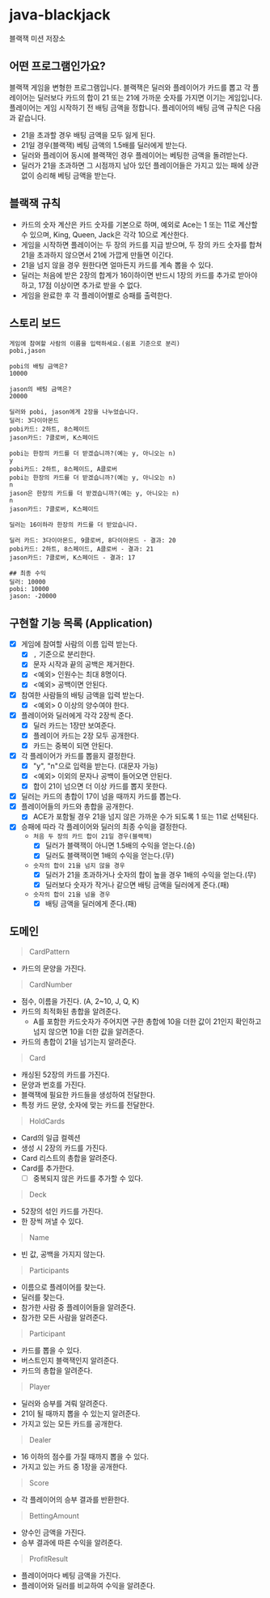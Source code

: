 # java-blackjack

블랙잭 미션 저장소

## 어떤 프로그램인가요?
블랙잭 게임을 변형한 프로그램입니다.
블랙잭은 딜러와 플레이어가 카드를 뽑고 각 플레이어는 딜러보다 카드의 합이 21 또는 21에 가까운 숫자를 가지면 이기는 게임입니다.
플레이어는 게임 시작하기 전 배팅 금액을 정합니다.
플레이어의 배팅 금액 규칙은 다음과 같습니다.
- 21을 초과할 경우 배팅 금액을 모두 잃게 된다.
- 21일 경우(블랙잭)  베팅 금액의 1.5배를 딜러에게 받는다.
- 딜러와 플레이어 동시에 블랙잭인 경우 플레이어는 베팅한 금액을 돌려받는다.
- 딜러가 21을 초과하면 그 시점까지 남아 있던 플레이어들은 가지고 있는 패에 상관 없이 승리해 베팅 금액을 받는다.

## 블랙잭 규칙
- 카드의 숫자 계산은 카드 숫자를 기본으로 하며, 예외로 Ace는 1 또는 11로 계산할 수 있으며, King, Queen, Jack은 각각 10으로 계산한다.
- 게임을 시작하면 플레이어는 두 장의 카드를 지급 받으며, 두 장의 카드 숫자를 합쳐 21을 초과하지 않으면서 21에 가깝게 만들면 이긴다.
- 21을 넘지 않을 경우 원한다면 얼마든지 카드를 계속 뽑을 수 있다.
- 딜러는 처음에 받은 2장의 합계가 16이하이면 반드시 1장의 카드를 추가로 받아야 하고, 17점 이상이면 추가로 받을 수 없다.
- 게임을 완료한 후 각 플레이어별로 승패를 출력한다.

## 스토리 보드
```text
게임에 참여할 사람의 이름을 입력하세요.(쉼표 기준으로 분리)
pobi,jason

pobi의 배팅 금액은?
10000

jason의 배팅 금액은?
20000

딜러와 pobi, jason에게 2장을 나누었습니다.
딜러: 3다이아몬드
pobi카드: 2하트, 8스페이드
jason카드: 7클로버, K스페이드

pobi는 한장의 카드를 더 받겠습니까?(예는 y, 아니오는 n)
y
pobi카드: 2하트, 8스페이드, A클로버
pobi는 한장의 카드를 더 받겠습니까?(예는 y, 아니오는 n)
n
jason은 한장의 카드를 더 받겠습니까?(예는 y, 아니오는 n)
n
jason카드: 7클로버, K스페이드

딜러는 16이하라 한장의 카드를 더 받았습니다.

딜러 카드: 3다이아몬드, 9클로버, 8다이아몬드 - 결과: 20
pobi카드: 2하트, 8스페이드, A클로버 - 결과: 21
jason카드: 7클로버, K스페이드 - 결과: 17

## 최종 수익
딜러: 10000
pobi: 10000 
jason: -20000
```

## 구현할 기능 목록 (Application)
- [x] 게임에 참여할 사람의 이름 입력 받는다.
  - [x] `,` 기준으로 분리한다.
  - [x] 문자 시작과 끝의 공백은 제거한다.
  - [x] <예외> 인원수는 최대 8명이다.
  - [x] <예외> 공백이면 안된다.
- [x] 참여한 사람들의 배팅 금액을 입력 받는다.
  - [x] <예외> 0 이상의 양수여야 한다.
- [x] 플레이어와 딜러에게 각각 2장씩 준다.
  - [x] 딜러 카드는 1장만 보여준다.
  - [x] 플레이어 카드는 2장 모두 공개한다.
  - [x] 카드는 중복이 되면 안된다.
- [x] 각 플레이어가 카드를 뽑을지 결정한다.
  - [x] "y", "n"으로 입력을 받는다. (대문자 가능)
  - [x] <예외> 이외의 문자나 공백이 들어오면 안된다.
  - [x] 합이 21이 넘으면 더 이상 카드를 뽑지 못한다.
- [x] 딜러는 카드의 총합이 17이 넘을 때까지 카드를 뽑는다.
- [x] 플레이어들의 카드와 총합을 공개한다.
  - [x] ACE가 포함될 경우 21을 넘지 않은 가까운 수가 되도록 1 또는 11로 선택된다.
- [x] 승패에 따라 각 플레이어와 딜러의 최종 수익을 결정한다.
  - `처음 두 장의 카드 합이 21일 경우(블랙잭)`
    - [x] 딜러가 블랙잭이 아니면 1.5배의 수익을 얻는다.(승)
    - [x] 딜러도 블랙잭이면 1배의 수익을 얻는다.(무)
  - `숫자의 합이 21을 넘지 않을 경우`
    - [x] 딜러가 21을 초과하거나 숫자의 합이 높을 경우 1배의 수익을 얻는다.(무)
    - [x] 딜러보다 숫자가 작거나 같으면 배팅 금액을 딜러에게 준다.(패)
  - `숫자의 합이 21을 넘을 경우`
    - [x] 배팅 금액을 딜러에게 준다.(패)

## 도메인
> CardPattern

- 카드의 문양을 가진다.

> CardNumber

- 점수, 이름을 가진다. (A, 2~10, J, Q, K)
- 카드의 최적화된 총합을 알려준다.
  - A를 포함한 카드숫자가 주어지면 구한 총합에 10을 더한 값이 21인지 확인하고 넘지 않으면 10을 더한 값을 알려준다.
- 카드의 총합이 21을 넘기는지 알려준다.

> Card

- 캐싱된 52장의 카드를 가진다.
- 문양과 번호를 가진다.
- 블랙잭에 필요한 카드들을 생성하여 전달한다.
- 특정 카드 문양, 숫자에 맞는 카드를 전달한다.

> HoldCards

- Card의 일급 컬렉션
- 생성 시 2장의 카드를 가진다.
- Card 리스트의 총합을 알려준다.
- Card를 추가한다.
  - [ ] 중복되지 않은 카드를 추가할 수 있다.

> Deck

- 52장의 섞인 카드를 가진다.
- 한 장씩 꺼낼 수 있다.

> Name

- 빈 값, 공백을 가지지 않는다.

> Participants

- 이름으로 플레이어를 찾는다.
- 딜러를 찾는다.
- 참가한 사람 중 플레이어들을 알려준다.
- 참가한 모든 사람을 알려준다.

> Participant

- 카드를 뽑을 수 있다.
- 버스트인지 블랙잭인지 알려준다.
- 카드의 총합을 알려준다.

> Player

- 딜러와 승부를 겨뤄 알려준다.
- 21이 될 때까지 뽑을 수 있는지 알려준다.
- 가지고 있는 모든 카드를 공개한다.

> Dealer

- 16 이하의 점수를 가질 때까지 뽑을 수 있다.
- 가지고 있는 카드 중 1장을 공개한다.

> Score

- 각 플레이어의 승부 결과를 반환한다.

> BettingAmount

- 양수인 금액을 가진다.
- 승부 결과에 따른 수익을 알려준다.

> ProfitResult

- 플레이어마다 베팅 금액을 가진다.
- 플레이어와 딜러를 비교하여 수익을 알려준다.
